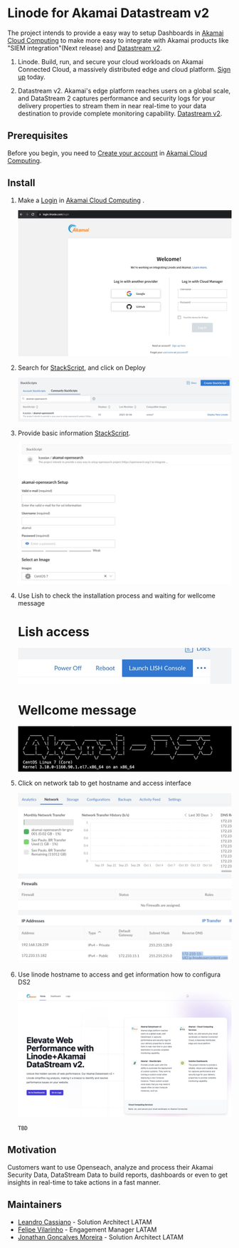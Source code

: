 # Linode for Akamai Datastream v2

The project intends to provide a easy way to setup Dashboards in [Akamai Cloud Computing](https://www.linode.com/) to make more easy to integrate with Akamai products like "SIEM integration"(Next release) and [Datastream v2](https://techdocs.akamai.com/datastream2/docs/welcome-datastream2).

1.  Linode.
    Build, run, and secure your cloud workloads on Akamai Connected Cloud, a massively distributed edge and cloud platform. [Sign up](https://login.linode.com/signup) today.

1.  Datastream v2.
    Akamai​'s edge platform reaches users on a global scale, and DataStream 2 captures performance and security logs for your delivery properties to stream them in near real-time to your data destination to provide complete monitoring capability. [Datastream v2](https://techdocs.akamai.com/datastream2/docs/welcome-datastream2).

## Prerequisites
Before you begin, you need to [Create your account](https://login.linode.com/signup) in [Akamai Cloud Computing](https://www.linode.com/).


## Install

1.  Make a [Login](https://login.linode.com/login) in [Akamai Cloud Computing](https://www.linode.com/) .
    
    ![Akamai Cloud Computing](img/linode_login.jpg)

2. Search for [StackScript](https://cloud.linode.com/linodes/create?type=StackScripts&subtype=Account&stackScriptID=1200644), and click on Deploy

    ![Akamai Cloud Computing](img/linode_stackscript.jpg)

3. Provide basic information [StackScript](https://cloud.linode.com/linodes/create?type=StackScripts&subtype=Account&stackScriptID=1200644).

    ![Akamai Cloud Computing](img/linode_basic.jpg)

3. Use Lish to check the installation process and waiting for wellcome message

    # Lish access
    ![Akamai Cloud Computing](img/linode_lish_console.jpg)

    # Wellcome message
    ![Akamai Cloud Computing](img/linode_script_message.jpg)

4. Click on network tab to get hostname and access interface

    ![Akamai Cloud Computing](img/linode_network.jpg)

5. Use linode hostname to access and get information how to configura DS2

    ![Akamai Cloud Computing](img/linode_home.jpg)


    ```
    TBD
    ```

## Motivation

Customers want to use Openseach, analyze and process their Akamai Security Data, DataStream Data to build reports, dashboards or even to get insights in real-time to take actions in a fast manner.

## Maintainers

- [Leandro Cassiano](https://contacts.akamai.com/lcassian) - Solution Architect LATAM
- [Felipe Vilarinho](https://contacts.akamai.com/fvilarin) - Engagement Manager LATAM
- [Jonathan Goncalves Moreira](https://contacts.akamai.com/jgoncalv) - Solution Architect LATAM

